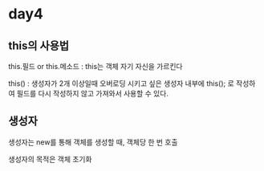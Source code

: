 # day4

## this의 사용법

this.필드 or this.메소드
: this는 객체 자기 자신을 가르킨다

this()
: 생성자가 2개 이상일때 오버로딩 시키고 싶은 생성자 내부에 this(); 로 작성하여 필드를 다시 작성하지 않고 가져와서 사용할 수 있다.

## 생성자

생성자는 new를 통해 객체를 생성할 때, 객체당 한 번 호출

생성자의 목적은 객체 초기화


